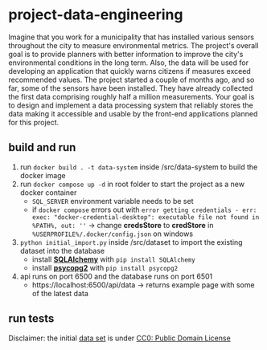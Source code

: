 # project-data-engineering

Imagine that you work for a municipality that has installed various sensors throughout the city to measure environmental metrics. The project's overall goal is to provide planners with better information to improve the city's environmental conditions in the long term. Also, the data will be used for developing an application that quickly warns citizens if measures exceed recommended values. The project started a couple of months ago, and so far, some of the sensors have been installed. They have already collected the first data comprising roughly half a million measurements. Your goal is to design and implement a data processing system that reliably stores the data making it accessible and usable by the front-end applications planned for this project.

## build and run
1. run ``docker build . -t data-system`` inside /src/data-system to build the docker image
2. run ``docker compose up -d`` in root folder to start the project as a new docker container
    - ``SQL_SERVER`` environment variable needs to be set
    - if ``docker compose`` errors out with ``error getting credentials - err: exec: "docker-credential-desktop": executable file not found in %PATH%, out: ''`` -> change **credsStore** to **credStore** in ``%USERPROFILE%/.docker/config.json`` on windows
3. ``python initial_import.py`` inside /src/dataset to import the existing dataset into the database
    - install [**SQLAlchemy**](https://pypi.org/project/SQLAlchemy/) with ``pip install SQLAlchemy``
    - install [**psycopg2**](https://pypi.org/project/psycopg2/) with ``pip install psycopg2``
4. api runs on port 6500 and the database runs on port 6501
    - https://localhost:6500/api/data -> returns example page with some of the latest data

## run tests



Disclaimer: the initial [data set](https://www.kaggle.com/datasets/garystafford/environmental-sensor-data-132k) is under [CC0: Public Domain License](https://creativecommons.org/publicdomain/zero/1.0/)
